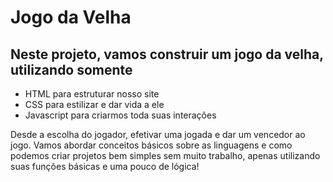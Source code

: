 # Jogo da Velha

## Neste projeto, vamos construir um jogo da velha, utilizando somente 
- HTML para estruturar nosso site
- CSS para estilizar e dar vida a ele
- Javascript para criarmos toda suas interações

Desde a escolha do jogador, efetivar uma jogada e dar um vencedor ao jogo.
Vamos abordar conceitos básicos sobre as linguagens e como podemos criar
projetos bem simples sem muito trabalho, apenas utilizando suas funções 
básicas e uma pouco de lógica!

